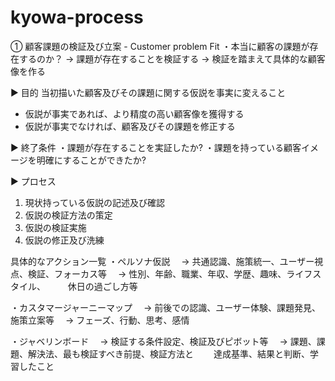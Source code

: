 # kyowa-process

① 顧客課題の検証及び立案 - Customer problem Fit
・本当に顧客の課題が存在するのか？
→ 課題が存在することを検証する
→ 検証を踏まえて具体的な顧客像を作る
 
▶︎ 目的
当初描いた顧客及びその課題に関する仮説を事実に変えること
- 仮説が事実であれば、より精度の高い顧客像を獲得する
- 仮説が事実でなければ、顧客及びその課題を修正する

▶︎ 終了条件
・課題が存在することを実証したか? 
・課題を持っている顧客イメージを明確にすることができたか?

▶︎ プロセス
1. 現状持っている仮説の記述及び確認
2. 仮説の検証方法の策定
3. 仮説の検証実施
4. 仮説の修正及び洗練

具体的なアクション一覧
・ペルソナ仮説
　→ 共通認識、施策統一、ユーザー視点、検証、フォーカス等
　→ 性別、年齢、職業、年収、学歴、趣味、ライフスタイル、
　　  休日の過ごし方等
 
・カスタマージャーニーマップ
　→ 前後での認識、ユーザー体験、課題発見、施策立案等
　→ フェーズ、行動、思考、感情
 
・ジャベリンボード
　→ 検証する条件設定、検証及びピボット等
　→ 課題、課題、解決法、最も検証すべき前提、検証方法と
　　達成基準、結果と判断、学習したこと
